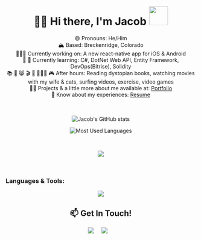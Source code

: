 <div align="center">
  <h1> 🏄‍♂️ Hi there, I'm Jacob <img src="https://media.giphy.com/media/hvRJCLFzcasrR4ia7z/giphy.gif" height="50px"></h1>
     😄 Pronouns: He/Him </br>
     🏔️ Based: Breckenridge, Colorado </br>
     👨🏽‍💻 Currently working on: A new react-native app for iOS & Android</br>
     🤔 🌱 Currently learning: C#, DotNet Web API, Entity Framework, DevOps(Bitrise), Solidity</br>
     📚 🤍 😸 🎬 💪 🏄🏻‍♂️ 🎮  After hours: Reading dystopian books, watching movies with my wife & cats, surfing videos, exercise, video games </br>
     👨‍💻 Projects & a little more about me available at: <a href="https://jacobharv.com/">Portfolio</a></br>
     📄 Know about my experiences: <a href="https://postimg.cc/HrhKCfc9">Resume</a>
</br>
</br>
</br>

![Jacob's GitHub stats](https://github-readme-stats.vercel.app/api?username=Jacobharv00&count_private=true&show_icons=true&theme=dark)

![Most Used Languages](https://github-readme-stats.vercel.app/api/top-langs/?username=Jacobharv00&theme=dark)

</br>
<p align="center">
  <a href="https://github.com/Jacobharv00?tab=repositories">
    <img src="https://github-profile-trophy.vercel.app/?username=Jacobharv00&theme=tokyonight&no-bg=true" />
  </a>
</p>

</br>
<h3 align="left">Languages & Tools:</h3>
<p align="center">
  <a href="https://skillicons.dev">
    <img src="https://skillicons.dev/icons?i=azure,babel,bash,cs,css,deno,docker,dotnet,figma,git,github,html,js,mongodb,mysql,netlify,nextjs,postgres,postman,rails,react,redux,ruby,selenium,solidity,sqlite,supabase,svg,tailwind,ts,vscode" />
  </a>
</p>

<h2 align="center">📫 Get In Touch!</h2>
  <p align="center">
    <a target="_blank"href="https://www.linkedin.com/in/jacobharvey19/"><img src="https://img.shields.io/badge/linkedin-%230077B5.svg?&style=for-the-badge&logo=linkedin&logoColor=white" /></a>&nbsp;&nbsp;&nbsp;&nbsp;
    <a href="mailto:jacobharv00@gmail.com?subject=Hello%20Jacob"><img src="https://img.shields.io/badge/gmail-%23D14836.svg?&style=for-the-badge&logo=gmail&logoColor=white" /></a>&nbsp;&nbsp;&nbsp;&nbsp;
  </p>
</div>
